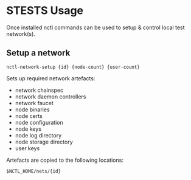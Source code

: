 # STESTS Usage

Once installed nctl commands can be used to setup & control local test network(s).  

## Setup a network

```
nctl-network-setup {id} {node-count} {user-count}
```

Sets up required network artefacts:

- network chainspec
- network daemon controllers
- network faucet
- node binaries
- node certs
- node configuration
- node keys
- node log directory
- node storage directory
- user keys

Artefacts are copied to the following locations:

```
$NCTL_HOME/nets/{id}
```
